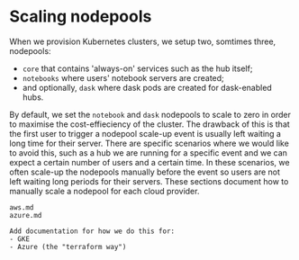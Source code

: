 # Scaling nodepools

When we provision Kubernetes clusters, we setup two, somtimes three, nodepools:

- `core` that contains 'always-on' services such as the hub itself;
- `notebooks` where users' notebook servers are created;
- and optionally, `dask` where dask pods are created for dask-enabled hubs.

By default, we set the `notebook` and `dask` nodepools to scale to zero in order to maximise the cost-effieciency of the cluster.
The drawback of this is that the first user to trigger a nodepool scale-up event is usually left waiting a long time for their server.
There are specific scenarios where we would like to avoid this, such as a hub we are running for a specific event and we can expect a certain number of users and a certain time.
In these scenarios, we often scale-up the nodepools manually before the event so users are not left waiting long periods for their servers.
These sections document how to manually scale a nodepool for each cloud provider.

```{toctree}
aws.md
azure.md
```

```{warning}
Add documentation for how we do this for:
- GKE
- Azure (the "terraform way")
```
